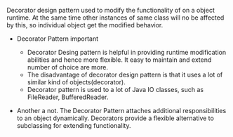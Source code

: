 Decorator design pattern used to modify the functionality of on a object runtime. At the same time other instances of
same class will no be affected by this, so individual object get the modified behavior.


* Decorator Pattern important
    - Decorator Desing pattern is helpful in providing runtime modification abilities and hence more flexible.
        It easy to maintain and extend number of choice are more.
    - The disadvantage of decorator design pattern is that it uses a lot of similar kind of objects(decorator).
    - Decorator pattern is used to a lot of Java IO classes, such as FileReader, BufferedReader.


* Another a not.
    The Decorator Pattern attaches additional responsibilities to an object dynamically.
    Decorators provide a flexible alternative to subclassing for extending functionality.
